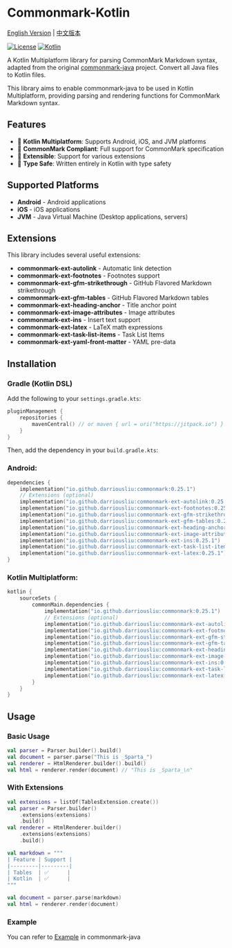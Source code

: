 # Commonmark-Kotlin

[English Version](README-en.md) | [中文版本](README.md)

[![License](https://img.shields.io/badge/License-BSD%202--Clause-orange.svg)](https://opensource.org/licenses/BSD-2-Clause)
[![Kotlin](https://img.shields.io/badge/kotlin-multiplatform-blue.svg?logo=kotlin)]([http://kotlinlang.org](https://www.jetbrains.com/kotlin-multiplatform/))

A Kotlin Multiplatform library for parsing CommonMark Markdown syntax, adapted from the
original [commonmark-java](https://github.com/commonmark/commonmark-java) project.
Convert all Java files to Kotlin files.

This library aims to enable commonmark-java to be used in Kotlin Multiplatform, providing parsing
and rendering functions for CommonMark Markdown syntax.

## Features

- 🚀 **Kotlin Multiplatform**: Supports Android, iOS, and JVM platforms
- 📝 **CommonMark Compliant**: Full support for CommonMark specification
- 🔧 **Extensible**: Support for various extensions
- 🎯 **Type Safe**: Written entirely in Kotlin with type safety

## Supported Platforms

- **Android** - Android applications
- **iOS** - iOS applications
- **JVM** - Java Virtual Machine (Desktop applications, servers)

## Extensions

This library includes several useful extensions:

- **commonmark-ext-autolink** - Automatic link detection
- **commonmark-ext-footnotes** - Footnotes support
- **commonmark-ext-gfm-strikethrough** - GitHub Flavored Markdown strikethrough
- **commonmark-ext-gfm-tables** - GitHub Flavored Markdown tables
- **commonmark-ext-heading-anchor** - Title anchor point
- **commonmark-ext-image-attributes** - Image attributes
- **commonmark-ext-ins** - Insert text support
- **commonmark-ext-latex** - LaTeX math expressions
- **commonmark-ext-task-list-items** - Task List Items
- **commonmark-ext-yaml-front-matter** - YAML pre-data

## Installation

### Gradle (Kotlin DSL)

Add the following to your `settings.gradle.kts`:

```kotlin
pluginManagement {
    repositories {
        mavenCentral() // or maven { url = uri("https://jitpack.io") }
    }
}
```

Then, add the dependency in your `build.gradle.kts`:

### Android:

```kotlin
dependencies {
    implementation("io.github.darriousliu:commonmark:0.25.1")
    // Extensions (optional)
    implementation("io.github.darriousliu:commonmark-ext-autolink:0.25.1")
    implementation("io.github.darriousliu:commonmark-ext-footnotes:0.25.1")
    implementation("io.github.darriousliu:commonmark-ext-gfm-strikethrough:0.25.1")
    implementation("io.github.darriousliu:commonmark-ext-gfm-tables:0.25.1")
    implementation("io.github.darriousliu:commonmark-ext-heading-anchor:0.25.1")
    implementation("io.github.darriousliu:commonmark-ext-image-attributes:0.25.1")
    implementation("io.github.darriousliu:commonmark-ext-ins:0.25.1")
    implementation("io.github.darriousliu:commonmark-ext-task-list-items:0.25.1")
    implementation("io.github.darriousliu:commonmark-ext-latex:0.25.1")
}
```

### Kotlin Multiplatform:

```kotlin 
kotlin {
    sourceSets {
        commonMain.dependencies {
            implementation("io.github.darriousliu:commonmark:0.25.1")
            // Extensions (optional)
            implementation("io.github.darriousliu:commonmark-ext-autolink:0.25.1")
            implementation("io.github.darriousliu:commonmark-ext-footnotes:0.25.1")
            implementation("io.github.darriousliu:commonmark-ext-gfm-strikethrough:0.25.1")
            implementation("io.github.darriousliu:commonmark-ext-gfm-tables:0.25.1")
            implementation("io.github.darriousliu:commonmark-ext-heading-anchor:0.25.1")
            implementation("io.github.darriousliu:commonmark-ext-image-attributes:0.25.1")
            implementation("io.github.darriousliu:commonmark-ext-ins:0.25.1")
            implementation("io.github.darriousliu:commonmark-ext-task-list-items:0.25.1")
            implementation("io.github.darriousliu:commonmark-ext-latex:0.25.1")
        }
    }
}
```

## Usage

### Basic Usage

```kotlin
val parser = Parser.builder().build()
val document = parser.parse("This is _Sparta_")
val renderer = HtmlRenderer.builder().build()
val html = renderer.render(document) // "This is _Sparta_\n"
```

### With Extensions

```kotlin
val extensions = listOf(TablesExtension.create())
val parser = Parser.builder()
    .extensions(extensions)
    .build()
val renderer = HtmlRenderer.builder()
    .extensions(extensions)
    .build()

val markdown = """
| Feature | Support |
|---------|---------|
| Tables  | ✅      |
| Kotlin  | ✅      |
"""

val document = parser.parse(markdown)
val html = renderer.render(document)
```

### Example

You can refer to [Example](https://github.com/commonmark/commonmark-java#usage) in commonmark-java
